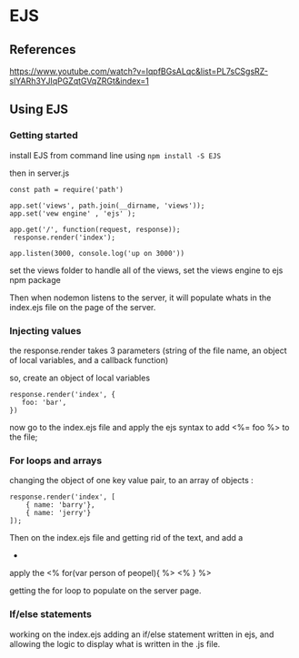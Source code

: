# EJS

## References

https://www.youtube.com/watch?v=IqpfBGsALqc&list=PL7sCSgsRZ-slYARh3YJIqPGZqtGVqZRGt&index=1

## Using EJS 

### Getting started 

install EJS from command line using `npm install -S EJS`

then in server.js 

```
const path = require('path')

app.set('views', path.join(__dirname, 'views'));
app.set('vew engine' , 'ejs' );

app.get('/', function(request, response));
 response.render('index');

app.listen(3000, console.log('up on 3000'))
```

set the views folder to handle all of the views, 
set the views engine to ejs npm package

Then when nodemon listens to the server, it will populate whats in the index.ejs file on the page of the server. 

### Injecting values

the response.render takes 3 parameters (string of the file name, an object of local variables, and a callback function)

so, create an object of local variables 
``` 
response.render('index', {
   foo: 'bar', 
})
```
now go to the index.ejs file and apply the ejs syntax to add  <%= foo %> to the file;

### For loops and arrays

changing the object of one key value pair, to an array of objects :
```
response.render('index', [
    { name: 'barry'},
    { name: 'jerry'}
]);
```
Then on the index.ejs file and getting rid of the text, and add a <ul><li></li></ul>
apply the <% for(var person of peopel){ %>
<% } %>

getting the for loop to populate on the server page. 

### If/else statements

working on the index.ejs adding an if/else statement written in ejs, and allowing the logic to display what is written in the .js file. 



